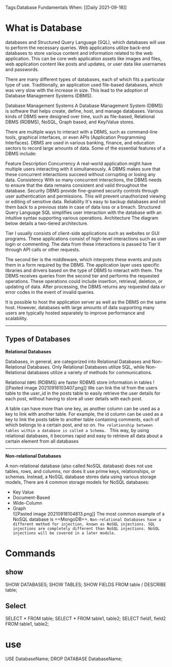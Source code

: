Tags:Database Fundamentals 
When: [[Daily 2021-09-18]]


# What is Database
databases and Structured Query Language (SQL), which databases will use to perform the necessary queries. Web applications utilize back-end databases to store various content and information related to the web application. This can be core web application assets like images and files, web application content like posts and updates, or user data like usernames and passwords.

There are many different types of databases, each of which fits a particular type of use. Traditionally, an application used file-based databases, which was very slow with the increase in size. This lead to the adoption of Database Management Systems (DBMS).

Database Management Systems
A Database Management System (DBMS) is software that helps create, define, host, and manage databases. Various kinds of DBMS were designed over time, such as file-based, Relational DBMS (RDBMS), NoSQL, Graph based, and Key/Value stores.

There are multiple ways to interact with a DBMS, such as command-line tools, graphical interfaces, or even APIs (Application Programming Interfaces). DBMS are used in various banking, finance, and education sectors to record large amounts of data. Some of the essential features of a DBMS include:

Feature	Description
Concurrency	A real-world application might have multiple users interacting with it simultaneously. A DBMS makes sure that these concurrent interactions succeed without corrupting or losing any data.
Consistency	With so many concurrent interactions, the DBMS needs to ensure that the data remains consistent and valid throughout the database.
Security	DBMS provide fine-grained security controls through user authentication and permissions. This will prevent unauthorized viewing or editing of sensitive data.
Reliability	It's easy to backup databases and roll them back to a previous state in case of data loss or a breach.
Structured Query Language	SQL simplifies user interaction with the database with an intuitive syntax supporting various operations.
Architecture
The diagram below details a two-tiered architecture.


Tier I usually consists of client-side applications such as websites or GUI programs. These applications consist of high-level interactions such as user login or commenting. The data from these interactions is passed to Tier II through API calls or other requests.

The second tier is the middleware, which interprets these events and puts them in a form required by the DBMS. The application layer uses specific libraries and drivers based on the type of DBMS to interact with them. The DBMS receives queries from the second tier and performs the requested operations. These operations could include insertion, retrieval, deletion, or updating of data. After processing, the DBMS returns any requested data or error codes in the event of invalid queries.

It is possible to host the application server as well as the DBMS on the same host. However, databases with large amounts of data supporting many users are typically hosted separately to improve performance and scalability.
________
Types of Databases
---
__Relational Databases__

Databases, in general, are categorized into Relational Databases and Non-Relational Databases. Only Relational Databases utilize SQL, while Non-Relational databases utilize a variety of methods for communications.

Relational `DBMS` (RDBMS) are faster  RDBMS store information in tables ![[Pasted image 20210918103407.png]]
  We can link the id from the users table to the user_id in the posts table to easily retrieve the user details for each post, without having to store all user details with each post.

A table can have more than one key, as another column can be used as a key to link with another table. For example, the id column can be used as a key to link the posts table to another table containing comments, each of which belongs to a certain post, and so on.
 `The relationship between tables within a database is called a Schema. `
 This way, by using relational databases, it becomes rapid and easy to retrieve all data about a certain element from all databases
 ______
__Non-relational Databases__

A non-relational database (also called NoSQL database) does not use tables, rows, and columns, nor does it use prime keys, relationships, or schemas. Instead, a NoSQL database stores data using various storage models,
There are 4 common storage models for NoSQL databases:
- Key Value
- Document-Based
- Wide-Column
- Graph     
![[Pasted image 20210918104813.png]]
The most common example of a NoSQL database is ==MongoDB==.
`Non-relational Databases have a different method for injection, known as NoSQL injections. SQL injections are completely different than NoSQL injections. NoSQL injections will be covered in a later module.`

# Commands 
## show 
SHOW DATABASES;
SHOW TABLES;
SHOW FIELDS FROM table / DESCRIBE table;
## Select 
SELECT * FROM table;
SELECT * FROM table1, table2;
SELECT field1, field2 FROM table1, table2;

# use
USE DatabaseName;
DROP DATABASE DatabaseName;